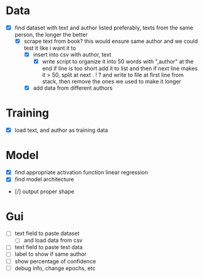 # Data
- [x] find dataset with text and author listed
preferably, texts from the same person, the longer the better
    - [x] scrape text from book?
        this would ensure same author
        and we could test it like i want it to
        - [x] insert into csv with author, text
            - [x] write script to organize it into 50 words
            with ",author" at the end
            if line is too short
            add it to list and then if next line makes it > 50, split at next . ! ?
            and write to file at first line from stack, then remove the ones we used
            to make it longer
        - [x] add data from different authors

# Training
- [x] load text, and author as training data

# Model
- [x] find appropriate activation function
    linear regression
- [x] find model architecture
- [/] output proper shape

# Gui
- [ ] text field to paste dataset
    - [ ] and load data from csv
- [ ] text field to paste test data
- [ ] label to show if same author
- [ ] show percentage of confidence
- [ ] debug info, change epochs, etc
